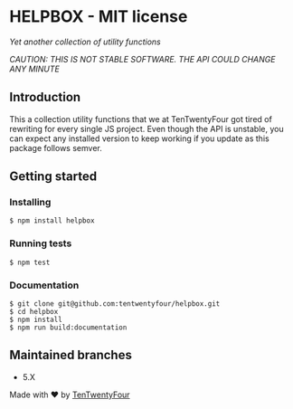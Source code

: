 # HELPBOX - MIT license

*Yet another collection of utility functions*

_CAUTION: THIS IS NOT STABLE SOFTWARE. THE API COULD CHANGE ANY MINUTE_

## Introduction
This a collection utility functions that we at TenTwentyFour got tired of rewriting for every single JS project. Even though the API is unstable, you can expect any installed version to keep working if you update as this package follows semver.

## Getting started
### Installing
`$ npm install helpbox`
### Running tests
`$ npm test`
### Documentation
```
$ git clone git@github.com:tentwentyfour/helpbox.git
$ cd helpbox
$ npm install
$ npm run build:documentation
```

## Maintained branches
* 5.X

Made with ❤️ by [TenTwentyFour](https://tentwentyfour.lu)

